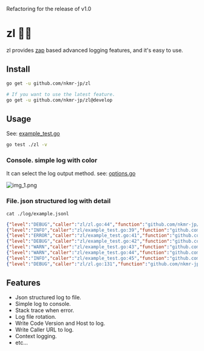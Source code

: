 Refactoring for the release of v1.0

# zl :technologist:
zl provides [zap](https://github.com/uber-go/zap) based advanced logging features, and it's easy to use.

## Install

```sh
go get -u github.com/nkmr-jp/zl
```

```sh
# If you want to use the latest feature.
go get -u github.com/nkmr-jp/zl@develop
```

## Usage

See: [example_test.go](./example_test.go)

```sh
go test ./zl -v
```

### Console. simple log with color

It can select the log output method. see: [options.go](./options.go)

![img_1.png](_example/img_1.png)

### File. json structured log with detail 

```shell
cat ./log/example.jsonl
```

```json lines
{"level":"DEBUG","caller":"zl/zl.go:44","function":"github.com/nkmr-jp/zap-lightning/zl.Init.func1","message":"INIT_LOGGER","console":"Level: DEBUG, Output: Pretty, FileName: ./log/example.jsonl"}
{"level":"INFO","caller":"zl/example_test.go:39","function":"github.com/nkmr-jp/zap-lightning/zl_test.Example","message":"USER_INFO","user_name":"Alice","user_age":20}
{"level":"ERROR","caller":"zl/example_test.go:41","function":"github.com/nkmr-jp/zap-lightning/zl_test.Example","message":"ERROR_MESSAGE","error":"error message"}
{"level":"DEBUG","caller":"zl/example_test.go:42","function":"github.com/nkmr-jp/zap-lightning/zl_test.Example","message":"DEBUG_MESSAGE"}
{"level":"WARN","caller":"zl/example_test.go:43","function":"github.com/nkmr-jp/zap-lightning/zl_test.Example","message":"WARN_MESSAGE","error":"error message"}
{"level":"WARN","caller":"zl/example_test.go:44","function":"github.com/nkmr-jp/zap-lightning/zl_test.Example","message":"WARN_MESSAGE_WITH_ERROR","error":"error message"}
{"level":"INFO","caller":"zl/example_test.go:45","function":"github.com/nkmr-jp/zap-lightning/zl_test.Example","message":"DISPLAY_TO_CONSOLE","console":"display to console when output type is pretty"}
{"level":"DEBUG","caller":"zl/zl.go:131","function":"github.com/nkmr-jp/zap-lightning/zl.Sync","message":"FLUSH_LOG_BUFFER"}
```



## Features
- Json structured log to file.
- Simple log to console.
- Stack trace when error.
- Log file rotation.
- Write Code Version and Host to log.
- Write Caller URL to log.
- Context logging.
- etc...
